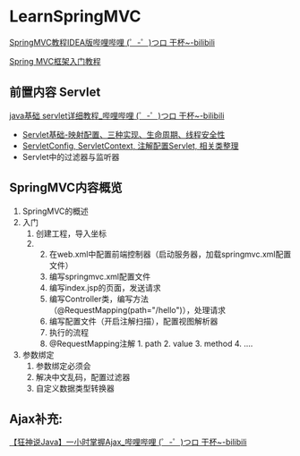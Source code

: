 # LearnSpringMVC
[SpringMVC教程IDEA版哔哩哔哩 (゜-゜)つロ 干杯~-bilibili](https://www.bilibili.com/video/BV1Sb411s7qa?from=search&seid=12129021327363557187)

[Spring MVC框架入门教程](http://c.biancheng.net/spring_mvc/)

## 前置内容 Servlet

[java基础 servlet详细教程_哔哩哔哩 (゜-゜)つロ 干杯~-bilibili](https://www.bilibili.com/video/BV1e441157QE?from=search&seid=5164183737815146013)



- [Servlet基础-映射配置、三种实现、生命周期、线程安全性](https://github.com/DropYearning/LearnSpringMVC/tree/master/LearnServlet01_start)
- [ServletConfig, ServletContext, 注解配置Servlet, 相关类整理](https://github.com/DropYearning/LearnSpringMVC/tree/master/LearnServlet02_config)
- Servlet中的过滤器与监听器

## SpringMVC内容概览

1. SpringMVC的概述 
2. 入门 
    1. 创建工程，导入坐标 
    2. 2. 在web.xml中配置前端控制器（启动服务器，加载springmvc.xml配置文件） 
        3. 编写springmvc.xml配置文件 
        4. 编写index.jsp的页面，发送请求 
        5. 编写Controller类，编写方法（@RequestMapping(path="/hello")），处理请求
        6. 编写配置文件（开启注解扫描），配置视图解析器 
        7. 执行的流程
        8.  @RequestMapping注解 1. path 2. value 3. method 4. ....
3. 参数绑定 
    1. 参数绑定必须会 
    2. 解决中文乱码，配置过滤器 
    3. 自定义数据类型转换器

## Ajax补充:

[【狂神说Java】一小时掌握Ajax_哔哩哔哩 (゜-゜)つロ 干杯~-bilibili](https://www.bilibili.com/video/BV1Kt411u7BV?from=search&seid=2546920281783366685)



